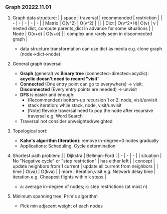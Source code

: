 ### Graph 20222.11.01
1. Graph data structure:
    |        | space    | traversal | recommended | restriction |
    | -      |   -      |  -        | -           | - |
    | Matrix | O(v^2)   | O(v^2)    |             |   |
    | Dict   | O(v^2\*H)| O(v)      | v           | nested dict, compute parents_dict in advance for some situations |
    | Node   | O(v+e)   | O(v+e)    |             | complex and rarely seen in disconnected graph |
    + data structure transformation can use dict as media e.g. clone graph (node->dict->node)

2. General graph traversal:
    + **Graph** (general) vs **Binary tree** (connected+directed+acyclic): **acyclic doesn't need to record "visit"**
    + **Connected** (One entry point can go to everywhere) -> visit; **Disconnected** (Every entry points are needed) -> unvisit
    + **DFS** is easier and enough:
        + (Recommended) bottom-up recursion 1 or 2: node, visit/unvisit 
        + stack iteration: while stack, node, visit/unvisit
        + [Note] Revoke traversal need to pop the node after recursive traversal e.g. Word Search
    + Traversal not consider unweighted/weighted

3. Topological sort:
    + **Kahn's algorithm (Iteration)**: remove in-degree=0 nodes gradually
    + Applications: Scheduling, Cycle determination
    
4. Shortest path problem:
    |            | Dijkstra | Bellman-Ford |
    | -          | - | - |
    | situation  | No "Negative cycle" or "step restriction" | has either left |
    | concept    | update neighbors from 1 current | update all current from neighbors |
    | time       | O(va) | O(kva) |
    | more | iteration,visit e.g. Network delay time | iteration e.g. Cheapest flights within k steps |
    
    + a: average in-degree of nodes; k: step restrictions (at most n)

5. Minimum spanning tree: Prim's algorithm
    + Pick min adjacent weight of each nodes
